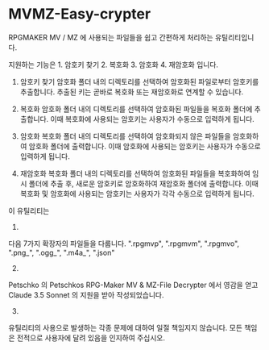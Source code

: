 # MVMZ-Easy-crypter

RPGMAKER MV / MZ 에 사용되는 파일들을 쉽고 간편하게 처리하는 유틸리티입니다.

지원하는 기능은 1. 암호키 찾기 2. 복호화 3. 암호화 4. 재암호화 입니다.

1. 암호키 찾기
   암호화 폴더 내의 디렉토리를 선택하여 암호화된 파일로부터 암호키를 추출합니다.
   추출된 키는 곧바로 복호화 또는 재암호화로 연계할 수 있습니다.
   
3. 복호화
   암호화 폴더 내의 디렉토리를 선택하여 암호화된 파일들을 복호화 폴더에 추출합니다.
   이때 복호화에 사용되는 암호키는 사용자가 수동으로 입력하게 됩니다.
   
4. 암호화
   복호화 폴더 내의 디렉토리를 선택하여 암호화되지 않은 파일들을 암호화하여 암호화 폴더에 출력합니다.
   이때 암호화에 사용되는 암호키는 사용자가 수동으로 입력하게 됩니다.
   
5. 재암호화
   복호화 폴더 내의 디렉토리를 선택하여 암호화된 파일들을 복호화하여 임시 폴더에 추출 후,
   새로운 암호키로 암호화하여 재암호화 폴더에 출력합니다.
   이때 복호화 및 암호화에 사용되는 암호키는 사용자가 각각 수동으로 입력하게 됩니다.


이 유틸리티는

1.
  다음 7가지 확장자의 파일들을 다룹니다.
  ".rpgmvp", ".rpgmvm", ".rpgmvo", ".png_", ".ogg_", ".m4a_", ".json"

2.
  Petschko 의 Petschkos RPG-Maker MV & MZ-File Decrypter 에서 영감을 얻고
  Claude 3.5 Sonnet 의 지원을 받아 작성되었습니다.

3.
  유틸리티의 사용으로 발생하는 각종 문제에 대하여 일절 책임지지 않습니다.
  모든 책임은 전적으로 사용자에 달려 있음을 인지하여 주십시오.
